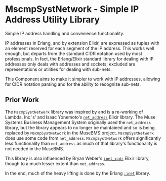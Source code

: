 # MscmpSystNetwork - Simple IP Address Utility Library

<!-- MDOC !-->

Simple IP address handling and convenience functionality.

IP addresses in Erlang, and by extension Elixir, are expressed as tuples with an element reserved
for each segment of the IP address.  This works well enough, but departs from the standard CIDR
notation used by most professionals.  In fact, the Erlang/Elixir standard library for dealing with
IP addresses only deals with addresses and sockets; excluded are representations or utilities for
dealing with sub-nets.

This Component aims to make it simpler to work with IP addresses, allowing for CIDR notation
parsing and for the ability to recognize sub-nets.

## Prior Work

The `MscmpSystNetwork` library was inspired by and is a re-working of Lambda, Inc.'s' and Isaac
Yonemoto's [`net_address`](https://github.com/ityonemo/net_address) Elixir library.  The Muse
Systems  Business Management System originally used the `net_address` library, but the library
appears to no longer be maintained and so is being replaced by `MscmpSystNetwork` in the MuseBMS
project. `MscmpSystNetwork` does use some code from `net_address`.  `MscmpSystNetwork` offers
significantly less functionality than `net_address` as much of that library's functionality is not
needed in the MuseBMS.

This library is also influenced by Bryan Weber's [`inet_cidr`](https://github.com/Cobenian/inet_cidr)
Elixir library, though to a much lesser extent than `net_address`.

In the end, much of the heavy lifting is done by the Erlang [`:inet`](https://www.erlang.org/doc/man/inet.html)
library.
